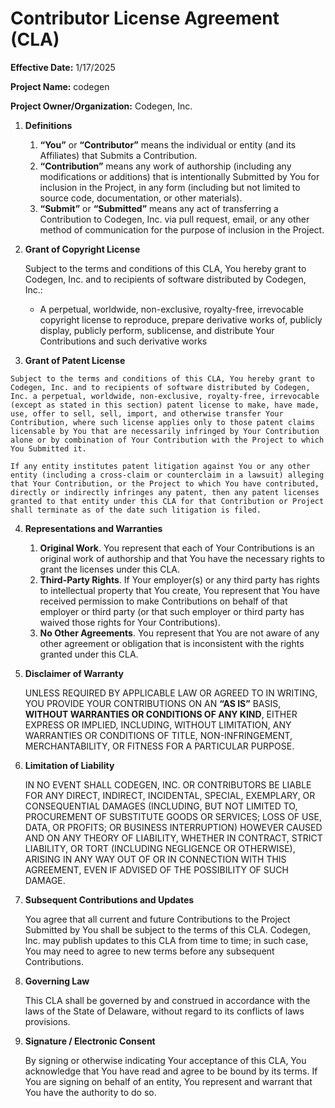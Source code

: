 # **Contributor License Agreement (CLA)**

**Effective Date:** 1/17/2025

**Project Name:** codegen

**Project Owner/Organization:** Codegen, Inc.

1. **Definitions**
    1. **“You”** or **“Contributor”** means the individual or entity (and its Affiliates) that Submits a Contribution.
    2. **“Contribution”** means any work of authorship (including any modifications or additions) that is intentionally Submitted by You for inclusion in the Project, in any form (including but not limited to source code, documentation, or other materials).
    3. **“Submit”** or **“Submitted”** means any act of transferring a Contribution to Codegen, Inc. via pull request, email, or any other method of communication for the purpose of inclusion in the Project.
2. **Grant of Copyright License**

    Subject to the terms and conditions of this CLA, You hereby grant to Codegen, Inc. and to recipients of software distributed by Codegen, Inc.:

    - A perpetual, worldwide, non-exclusive, royalty-free, irrevocable copyright license to reproduce, prepare derivative works of, publicly display, publicly perform, sublicense, and distribute Your Contributions and such derivative works
  3. **Grant of Patent License**

    Subject to the terms and conditions of this CLA, You hereby grant to Codegen, Inc. and to recipients of software distributed by Codegen, Inc. a perpetual, worldwide, non-exclusive, royalty-free, irrevocable (except as stated in this section) patent license to make, have made, use, offer to sell, sell, import, and otherwise transfer Your Contribution, where such license applies only to those patent claims licensable by You that are necessarily infringed by Your Contribution alone or by combination of Your Contribution with the Project to which You Submitted it.

    If any entity institutes patent litigation against You or any other entity (including a cross-claim or counterclaim in a lawsuit) alleging that Your Contribution, or the Project to which You have contributed, directly or indirectly infringes any patent, then any patent licenses granted to that entity under this CLA for that Contribution or Project shall terminate as of the date such litigation is filed.

4. **Representations and Warranties**
    1. **Original Work**. You represent that each of Your Contributions is an original work of authorship and that You have the necessary rights to grant the licenses under this CLA.
    2. **Third-Party Rights**. If Your employer(s) or any third party has rights to intellectual property that You create, You represent that You have received permission to make Contributions on behalf of that employer or third party (or that such employer or third party has waived those rights for Your Contributions).
    3. **No Other Agreements**. You represent that You are not aware of any other agreement or obligation that is inconsistent with the rights granted under this CLA.
5. **Disclaimer of Warranty**

    UNLESS REQUIRED BY APPLICABLE LAW OR AGREED TO IN WRITING, YOU PROVIDE YOUR CONTRIBUTIONS ON AN **“AS IS”** BASIS, **WITHOUT WARRANTIES OR CONDITIONS OF ANY KIND**, EITHER EXPRESS OR IMPLIED, INCLUDING, WITHOUT LIMITATION, ANY WARRANTIES OR CONDITIONS OF TITLE, NON-INFRINGEMENT, MERCHANTABILITY, OR FITNESS FOR A PARTICULAR PURPOSE.

6. **Limitation of Liability**

    IN NO EVENT SHALL CODEGEN, INC. OR CONTRIBUTORS BE LIABLE FOR ANY DIRECT, INDIRECT, INCIDENTAL, SPECIAL, EXEMPLARY, OR CONSEQUENTIAL DAMAGES (INCLUDING, BUT NOT LIMITED TO, PROCUREMENT OF SUBSTITUTE GOODS OR SERVICES; LOSS OF USE, DATA, OR PROFITS; OR BUSINESS INTERRUPTION) HOWEVER CAUSED AND ON ANY THEORY OF LIABILITY, WHETHER IN CONTRACT, STRICT LIABILITY, OR TORT (INCLUDING NEGLIGENCE OR OTHERWISE), ARISING IN ANY WAY OUT OF OR IN CONNECTION WITH THIS AGREEMENT, EVEN IF ADVISED OF THE POSSIBILITY OF SUCH DAMAGE.
7. **Subsequent Contributions and Updates**

    You agree that all current and future Contributions to the Project Submitted by You shall be subject to the terms of this CLA. Codegen, Inc. may publish updates to this CLA from time to time; in such case, You may need to agree to new terms before any subsequent Contributions.

8. **Governing Law**

    This CLA shall be governed by and construed in accordance with the laws of the State of Delaware, without regard to its conflicts of laws provisions.

9. **Signature / Electronic Consent**

    By signing or otherwise indicating Your acceptance of this CLA, You acknowledge that You have read and agree to be bound by its terms. If You are signing on behalf of an entity, You represent and warrant that You have the authority to do so.